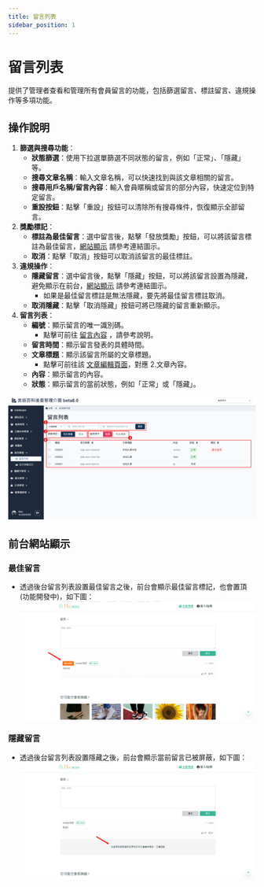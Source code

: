 ```yaml
---
title: 留言列表
sidebar_position: 1
---
```


# 留言列表

提供了管理者查看和管理所有會員留言的功能，包括篩選留言、標註留言、違規操作等多項功能。

## 操作說明

1. **篩選與搜尋功能**：
    - **狀態篩選**：使用下拉選單篩選不同狀態的留言，例如「正常」、「隱藏」等。
    - **搜尋文章名稱**：輸入文章名稱，可以快速找到與該文章相關的留言。
    - **搜尋用戶名稱/留言內容**：輸入會員暱稱或留言的部分內容，快速定位到特定留言。
    - **重設按鈕**：點擊「重設」按鈕可以清除所有搜尋條件，恢復顯示全部留言。
2. **獎勵標記**：
    - **標註為最佳留言**：選中留言後，點擊「發放獎勵」按鈕，可以將該留言標註為最佳留言，[網站顯示](./comment-list.md#最佳留言) 請參考連結圖示。
    - **取消**：點擊「取消」按鈕可以取消該留言的最佳標註。
3. **違規操作**：
    - **隱藏留言**：選中留言後，點擊「隱藏」按鈕，可以將該留言設置為隱藏，避免顯示在前台，[網站顯示](./comment-list.md#隱藏留言) 請參考連結圖示。
        - 如果是最佳留言標註是無法隱藏，要先將最佳留言標註取消。
    - **取消隱藏**：點擊「取消隱藏」按鈕可將已隱藏的留言重新顯示。
4. **留言列表**：
    - **編號**：顯示留言的唯一識別碼。
        - 點擊可前往 [留言內容](./comment-content.md) ，請參考說明。
    - **留言時間**：顯示留言發表的具體時間。
    - **文章標題**：顯示該留言所屬的文章標題。
        - 點擊可前往該 [文章編輯頁面](../../beauty/content/how-to-edit-article#待審核狀態的文章)，對應 2.文章內容。
    - **內容**：顯示留言的內容。
    - **狀態**：顯示留言的當前狀態，例如「正常」或「隱藏」。

![留言列表](./img/comment-list-new.png)

## 前台網站顯示

### 最佳留言

-   透過後台留言列表設置最佳留言之後，前台會顯示最佳留言標記，也會置頂 (功能開發中)，如下圖：
    ![前台網站最佳留言](./img/comment-web-best.png)

### 隱藏留言

-   透過後台留言列表設置隱藏之後，前台會顯示當前留言已被屏蔽，如下圖：
    ![前台網站隱藏留言](./img/comment-web-hiddle.png)
